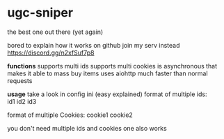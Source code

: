 # ugc-sniper
the best one out there (yet again)

bored to explain how it works on github join my serv instead https://discord.gg/n2xfSuf7p8


**functions**
supports multi ids
supports multi cookies
is asynchronous that makes it able to mass buy items
uses aiohttp much faster than normal requests


**usage**
take a look in config ini (easy explained)
format of multiple ids:  
                       id1
                       id2
                       id3
   
format of multiple Cookies:
                           cookie1
                           cookie2
                           
you don't need multiple ids and cookies one also works
                           
